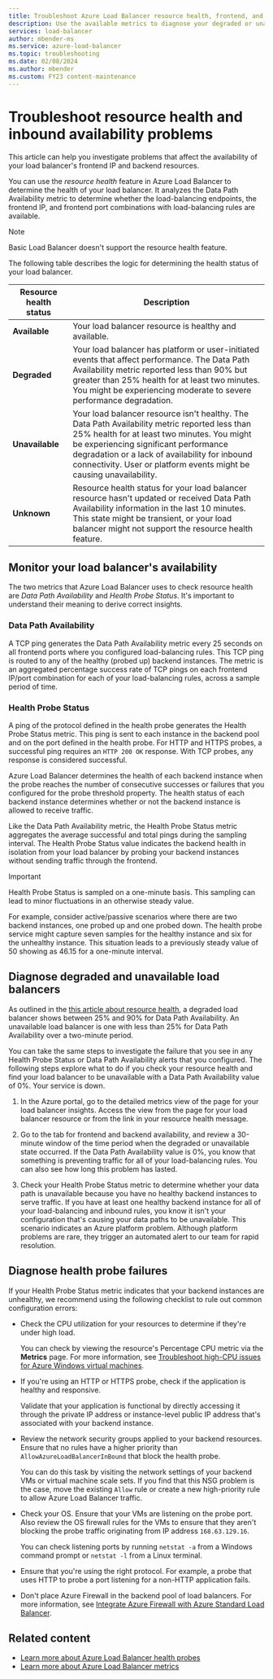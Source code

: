 ```yaml
---
title: Troubleshoot Azure Load Balancer resource health, frontend, and backend availability problems
description: Use the available metrics to diagnose your degraded or unavailable Azure Standard Load Balancer deployment.
services: load-balancer
author: mbender-ms
ms.service: azure-load-balancer
ms.topic: troubleshooting
ms.date: 02/08/2024
ms.author: mbender
ms.custom: FY23 content-maintenance
---
```


# Troubleshoot resource health and inbound availability problems

This article can help you investigate problems that affect the availability of your load balancer's frontend IP and backend resources.

You can use the *resource health* feature in Azure Load Balancer to determine the health of your load balancer. It analyzes the Data Path Availability metric to determine whether the load-balancing endpoints, the frontend IP, and frontend port combinations with load-balancing rules are available.

> [!NOTE]
> Basic Load Balancer doesn't support the resource health feature.

The following table describes the logic for determining the health status of your load balancer.

| Resource health status | Description |
| --- | --- |
| **Available** | Your load balancer resource is healthy and available. |
| **Degraded** | Your load balancer has platform or user-initiated events that affect performance. The Data Path Availability metric reported less than 90% but greater than 25% health for at least two minutes. You might be experiencing moderate to severe performance degradation. |
| **Unavailable** | Your load balancer resource isn't healthy. The Data Path Availability metric reported less than 25% health for at least two minutes. You might be experiencing significant performance degradation or a lack of availability for inbound connectivity. User or platform events might be causing unavailability. |
| **Unknown** | Resource health status for your load balancer resource hasn't updated or received Data Path Availability information in the last 10 minutes. This state might be transient, or your load balancer might not support the resource health feature. |

## Monitor your load balancer's availability

The two metrics that Azure Load Balancer uses to check resource health are *Data Path Availability* and *Health Probe Status*. It's important to understand their meaning to derive correct insights.

### Data Path Availability

A TCP ping generates the Data Path Availability metric every 25 seconds on all frontend ports where you configured load-balancing rules. This TCP ping is routed to any of the healthy (probed up) backend instances. The metric is an aggregated percentage success rate of TCP pings on each frontend IP/port combination for each of your load-balancing rules, across a sample period of time.

### Health Probe Status

A ping of the protocol defined in the health probe generates the Health Probe Status metric. This ping is sent to each instance in the backend pool and on the port defined in the health probe. For HTTP and HTTPS probes, a successful ping requires an `HTTP 200 OK` response. With TCP probes, any response is considered successful.

Azure Load Balancer determines the health of each backend instance when the probe reaches the number of consecutive successes or failures that you configured for the probe threshold property. The health status of each backend instance determines whether or not the backend instance is allowed to receive traffic.

Like the Data Path Availability metric, the Health Probe Status metric aggregates the average successful and total pings during the sampling interval. The Health Probe Status value indicates the backend health in isolation from your load balancer by probing your backend instances without sending traffic through the frontend.

> [!IMPORTANT]
> Health Probe Status is sampled on a one-minute basis. This sampling can lead to minor fluctuations in an otherwise steady value.
>
> For example, consider active/passive scenarios where there are two backend instances, one probed up and one probed down. The health probe service might capture seven samples for the healthy instance and six for the unhealthy instance. This situation leads to a previously steady value of 50 showing as 46.15 for a one-minute interval.

## Diagnose degraded and unavailable load balancers

As outlined in the [this article about resource health](load-balancer-standard-diagnostics.md#resource-health-status), a degraded load balancer shows between 25% and 90% for Data Path Availability. An unavailable load balancer is one with less than 25% for Data Path Availability over a two-minute period.

You can take the same steps to investigate the failure that you see in any Health Probe Status or Data Path Availability alerts that you configured. The following steps explore what to do if you check your resource health and find your load balancer to be unavailable with a Data Path Availability value of 0%. Your service is down.

1. In the Azure portal, go to the detailed metrics view of the page for your load balancer insights. Access the view from the page for your load balancer resource or from the link in your resource health message.

1. Go to the tab for frontend and backend availability, and review a 30-minute window of the time period when the degraded or unavailable state occurred. If the Data Path Availability value is 0%, you know that something is preventing traffic for all of your load-balancing rules. You can also see how long this problem has lasted.

1. Check your Health Probe Status metric to determine whether your data path is unavailable because you have no healthy backend instances to serve traffic. If you have at least one healthy backend instance for all of your load-balancing and inbound rules, you know it isn't your configuration that's causing your data paths to be unavailable. This scenario indicates an Azure platform problem. Although platform problems are rare, they trigger an automated alert to our team for rapid resolution.

## Diagnose health probe failures

If your Health Probe Status metric indicates that your backend instances are unhealthy, we recommend using the following checklist to rule out common configuration errors:

* Check the CPU utilization for your resources to determine if they're under high load.

  You can check by viewing the resource's Percentage CPU metric via the **Metrics** page. For more information, see [Troubleshoot high-CPU issues for Azure Windows virtual machines](/troubleshoot/azure/virtual-machines/troubleshoot-high-cpu-issues-azure-windows-vm).
* If you're using an HTTP or HTTPS probe, check if the application is healthy and responsive.

  Validate that your application is functional by directly accessing it through the private IP address or instance-level public IP address that's associated with your backend instance.
* Review the network security groups applied to your backend resources. Ensure that no rules have a higher priority than `AllowAzureLoadBalancerInBound` that block the health probe.

  You can do this task by visiting the network settings of your backend VMs or virtual machine scale sets. If you find that this NSG problem is the case, move the existing `Allow` rule or create a new high-priority rule to allow Azure Load Balancer traffic.
* Check your OS. Ensure that your VMs are listening on the probe port. Also review the OS firewall rules for the VMs to ensure that they aren't blocking the probe traffic originating from IP address `168.63.129.16`.

  You can check listening ports by running `netstat -a` from a Windows command prompt or `netstat -l` from a Linux terminal.
* Ensure that you're using the right protocol. For example, a probe that uses HTTP to probe a port listening for a non-HTTP application fails.
* Don't place Azure Firewall in the backend pool of load balancers. For more information, see [Integrate Azure Firewall with Azure Standard Load Balancer](../firewall/integrate-lb.md).

## Related content

* [Learn more about Azure Load Balancer health probes](load-balancer-custom-probe-overview.md)
* [Learn more about Azure Load Balancer metrics](load-balancer-standard-diagnostics.md)

